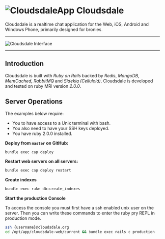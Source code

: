 # ![CloudsdaleApp](https://secure.gravatar.com/avatar/006b4dec507eaac9967970a1cd967167?s=22) Cloudsdale

Cloudsdale is a realtime chat application for the Web, iOS, Android and Windows Phone, primarily designed for bronies.

***********************************
![Cloudsdale Interface](http://puu.sh/3pPMn.png)
***********************************

## Introduction
Cloudsdale is built with *Ruby on Rails* backed by *Redis*, *MongoDB*, *MemCached*, *RabbitMQ* and *Sidekiq (Celluloid)*. Cloudsdale is developed and tested on ruby MRI version *2.0.0*.

## Server Operations
The examples below require:
* You to have access to a Unix terminal with bash.
* You also need to have your SSH keys deployed.
* You have ruby 2.0.0 installed.

**Deploy from `master` on GitHub:**

```bash
bundle exec cap deploy
```

**Restart web servers on all servers:**

```bash
bundle exec cap deploy restart
```

**Create indexes**
```bash
bundle exec rake db:create_indexes
```

**Start the production Console**

To access the console you must first have a ssh enabled unix user on the server.
Then you can write these commands to enter the ruby pry REPL in production mode.
```bash
ssh {username}@cloudsdale.org
cd /opt/app/cloudsdale-web/current && bundle exec rails c production
```
